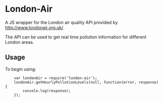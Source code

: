 # London-Air

A JS wrapper for the London air quality API provided by http://www.londonair.org.uk/.

The API can be used to get real time pollution information for different London areas.

## Usage

To begin using:

```
    var londonAir = require('london-air');
    londonAir.getHourlyPollutionLevels(null, function(error, response) {
        console.log(response);
    });
```
